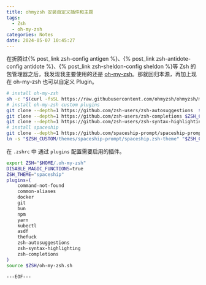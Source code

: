 ```yaml
---
title: ohmyzsh 安装自定义插件和主题
tags:
  - Zsh
  - oh-my-zsh
categories: Notes
date: 2024-05-07 10:45:27
---
```


在折腾过{% post_link zsh-config antigen %}、{% post_link zsh-antidote-config antidote %}、{% post_link zsh-sheldon-config sheldon %}等 Zsh 的包管理器之后，我发现我主要使用的还是 [oh-my-zsh](https://github.com/ohmyzsh/ohmyzsh)。那就回归本源，再加上现在 oh-my-zsh 也可以自定义 Plugin。

```bash
# install oh-my-zsh
sh -c "$(curl -fsSL https://raw.githubusercontent.com/ohmyzsh/ohmyzsh/master/tools/install.sh)"
# install oh-my-zsh custom plugins
git clone --depth=1 https://github.com/zsh-users/zsh-autosuggestions  $ZSH_CUSTOM/plugins/zsh-autosuggestions
git clone --depth=1 https://github.com/zsh-users/zsh-completions $ZSH_CUSTOM/plugins/zsh-completions
git clone --depth=1 https://github.com/zsh-users/zsh-syntax-highlighting $ZSH_CUSTOM/plugins/zsh-syntax-highlighting
# install spaceship
git clone --depth=1 https://github.com/spaceship-prompt/spaceship-prompt.git $ZSH_CUSTOM/themes/spaceship-prompt
ln -s "$ZSH_CUSTOM/themes/spaceship-prompt/spaceship.zsh-theme" "$ZSH_CUSTOM/themes/spaceship.zsh-theme"
```

在 `.zshrc` 中 通过 `plugins` 配置需要启用的插件。

```bash
export ZSH="$HOME/.oh-my-zsh"
DISABLE_MAGIC_FUNCTIONS=true
ZSH_THEME="spaceship"
plugins=(
    command-not-found
    common-aliases
    docker
    git
    bun
    npm
    yarn
    kubectl
    asdf
    thefuck
    zsh-autosuggestions
    zsh-syntax-highlighting
    zsh-completions
)
source $ZSH/oh-my-zsh.sh
```

```---EOF---```
